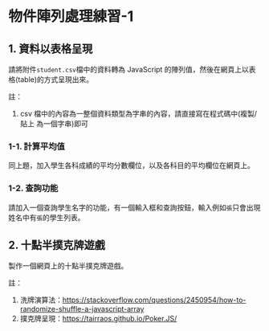 # 物件陣列處理練習-1

## 1. 資料以表格呈現

請將附件`student.csv`檔中的資料轉為 JavaScript 的陣列值，然後在網頁上以表格(table)的方式呈現出來。

註：

1. csv 檔中的內容為一整個資料類型為字串的內容，請直接寫在程式碼中(複製/貼上 為一個字串)即可

### 1-1. 計算平均值

同上題，加入學生各科成績的平均分數欄位，以及各科目的平均欄位在網頁上。

### 1-2. 查詢功能

請加入一個查詢學生名字的功能，有一個輸入框和查詢按鈕，輸入例如`張`只會出現姓名中有`張`的學生列表。

## 2. 十點半撲克牌遊戲

製作一個網頁上的十點半撲克牌遊戲。

註：

1. 洗牌演算法：https://stackoverflow.com/questions/2450954/how-to-randomize-shuffle-a-javascript-array
2. 撲克牌呈現：https://tairraos.github.io/Poker.JS/
